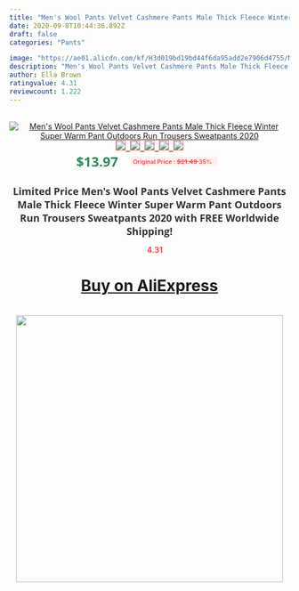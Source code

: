 ```yaml
---
title: "Men's Wool Pants Velvet Cashmere Pants Male Thick Fleece Winter Super Warm Pant Outdoors Run Trousers Sweatpants 2020"
date: 2020-09-8T10:44:36.892Z
draft: false
categories: "Pants"

image: "https://ae01.alicdn.com/kf/H3d019bd19bd44f6da95add2e7906d4755/Men-s-Wool-Pants-Velvet-Cashmere-Pants-Male-Thick-Fleece-Winter-Super-Warm-Pant-Outdoors-Run.jpg"
description: "Men's Wool Pants Velvet Cashmere Pants Male Thick Fleece Winter Super Warm Pant Outdoors Run Trousers Sweatpants 2020"
author: Ella Brown
ratingvalue: 4.31
reviewcount: 1.222
---
```

<br>
<div style="text-align: center;">
<a href="https://s.click.aliexpress.com/e/_AnJuyH" target="_blank" rel="nofollow noopener noreferrer"><img alt="Men's Wool Pants Velvet Cashmere Pants Male Thick Fleece Winter Super Warm Pant Outdoors Run Trousers Sweatpants 2020" class="magnifier-image" src="https://ae01.alicdn.com/kf/H3d019bd19bd44f6da95add2e7906d4755/Men-s-Wool-Pants-Velvet-Cashmere-Pants-Male-Thick-Fleece-Winter-Super-Warm-Pant-Outdoors-Run.jpg_640x640.jpg">
<br>
<img style="border:1px solid salmon" src="https://ae01.alicdn.com/kf/H3d019bd19bd44f6da95add2e7906d4755/Men-s-Wool-Pants-Velvet-Cashmere-Pants-Male-Thick-Fleece-Winter-Super-Warm-Pant-Outdoors-Run.jpg_120x120.jpg">&nbsp;&nbsp;<img style="border:1px solid salmon" src="https://ae01.alicdn.com/kf/H635a4203bab24a498418c0471cbac6fa7/Men-s-Wool-Pants-Velvet-Cashmere-Pants-Male-Thick-Fleece-Winter-Super-Warm-Pant-Outdoors-Run.jpg_120x120.jpg">&nbsp;&nbsp;<img style="border:1px solid salmon" src="https://ae01.alicdn.com/kf/He63853fb09c74c9299bcbbc57bd4c5b4O/Men-s-Wool-Pants-Velvet-Cashmere-Pants-Male-Thick-Fleece-Winter-Super-Warm-Pant-Outdoors-Run.jpg_120x120.jpg">&nbsp;&nbsp;<img style="border:1px solid salmon" src="https://ae01.alicdn.com/kf/H016606d05e43462696bb615fd44d2b8fZ/Men-s-Wool-Pants-Velvet-Cashmere-Pants-Male-Thick-Fleece-Winter-Super-Warm-Pant-Outdoors-Run.jpg_120x120.jpg">&nbsp;&nbsp;<img style="border:1px solid salmon" src="https://ae01.alicdn.com/kf/Ha65a54acc01e461daf3c3f944d2ed9b8a/Men-s-Wool-Pants-Velvet-Cashmere-Pants-Male-Thick-Fleece-Winter-Super-Warm-Pant-Outdoors-Run.jpg_120x120.jpg"></a></div><br0>
<div style="text-align: center;"><span style="background-color: white; border: 0px; box-sizing: border-box; color: seagreen; display: inline-block; font-family: &quot;open sans&quot; , &quot;arial&quot; , &quot;helvetica&quot; , sans-serif , &quot;heiti&quot;; font-size: 24px; font-stretch: inherit; font-weight: 700; line-height: inherit; margin: 0px 10px 0px 0px; padding: 0px; vertical-align: middle;">$13.97 </span>
<span style="background: rgb(255 , 241 , 241); border-radius: 3px; border: 0px; box-sizing: border-box; color: #ff4747; display: inline-block; font-family: inherit; font-size: 12px; font-stretch: inherit; font-style: inherit; font-variant: inherit; font-weight: 600; line-height: inherit; margin: 0px; padding: 2px 5px; transform: scale(0.9); vertical-align: middle;">Original Price : <b style="text-decoration: line-through;">$21.49 </b> 35%&nbsp;&nbsp;</span></div>
<h1 style="color: #333333; display: inline-block; font-family: &quot;open sans&quot; , &quot;arial&quot; , &quot;helvetica&quot; , sans-serif , &quot;heiti&quot;; font-size: 18px; font-stretch: inherit; font-weight: 700; text-align: center;">Limited Price Men's Wool Pants Velvet Cashmere Pants Male Thick Fleece Winter Super Warm Pant Outdoors Run Trousers Sweatpants 2020 with FREE Worldwide Shipping!</h1>
<div style="color: #ff4747; text-align: center;">
<img src="https://4.bp.blogspot.com/-M0ZcTcb-5uY/XleCXlxnR4I/AAAAAAAAAEc/OrjgMkXV1oMQFaCRZj5HQwOCBcu3w1FegCPcBGAYYCw/s1600/star.png" style="height: 15px;">&nbsp;<b>4.31</b></div>
<div class="button_cont" align="center"><a class="buynow_a" href="https://s.click.aliexpress.com/e/_AnJuyH" target="_blank" rel="nofollow noopener noreferrer"><H1>Buy on AliExpress</H1></a></div><br>
<div class="separator" style="clear: both; text-align: center;">
<img src="https://lh3.googleusercontent.com/-pTy5HemUv9M/XlePHvY0dAI/AAAAAAAAAE4/0nX5iRUoIWY8eMW9Dpxeirr157OZliDIgCLcBGAsYHQ/s1600/badge.gif" width="480">
</div>
